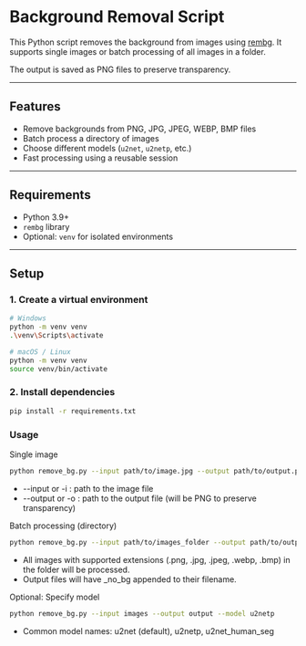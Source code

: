 # Background Removal Script

This Python script removes the background from images using [rembg](https://github.com/danielgatis/rembg). It supports single images or batch processing of all images in a folder.

The output is saved as PNG files to preserve transparency.

---

## Features

- Remove backgrounds from PNG, JPG, JPEG, WEBP, BMP files
- Batch process a directory of images
- Choose different models (`u2net`, `u2netp`, etc.)
- Fast processing using a reusable session

---

## Requirements

- Python 3.9+
- `rembg` library
- Optional: `venv` for isolated environments

---

## Setup

### 1. Create a virtual environment

```bash
# Windows
python -m venv venv
.\venv\Scripts\activate

# macOS / Linux
python -m venv venv
source venv/bin/activate
```

### 2. Install dependencies

```bash
pip install -r requirements.txt
```

### Usage

Single image

```bash
python remove_bg.py --input path/to/image.jpg --output path/to/output.png
```

- --input or -i : path to the image file
- --output or -o : path to the output file (will be PNG to preserve transparency)

Batch processing (directory)

```bash
python remove_bg.py --input path/to/images_folder --output path/to/output_folder
```

- All images with supported extensions (.png, .jpg, .jpeg, .webp, .bmp) in the folder will be processed.
- Output files will have \_no_bg appended to their filename.

Optional: Specify model

```bash
python remove_bg.py --input images --output output --model u2netp
```

- Common model names: u2net (default), u2netp, u2net_human_seg
